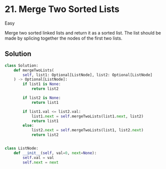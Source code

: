 # 21. Merge Two Sorted Lists

Easy

Merge two sorted linked lists and return it as a sorted list. The list should be
made by splicing together the nodes of the first two lists.

## Solution

```python
class Solution:
    def mergeTwoLists(
        self, list1: Optional[ListNode], list2: Optional[ListNode]
    ) -> Optional[ListNode]:
        if list1 is None:
            return list2

        if list2 is None:
            return list1

        if list1.val <= list2.val:
            list1.next = self.mergeTwoLists(list1.next, list2)
            return list1
        else:
            list2.next = self.mergeTwoLists(list1, list2.next)
            return list2


class ListNode:
    def __init__(self, val=0, next=None):
        self.val = val
        self.next = next
```
